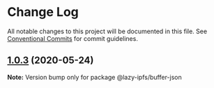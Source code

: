 # Change Log

All notable changes to this project will be documented in this file.
See [Conventional Commits](https://conventionalcommits.org) for commit guidelines.

## [1.0.3](https://github.com/bluelovers/ws-ipfs/compare/@lazy-ipfs/buffer-json@1.0.2...@lazy-ipfs/buffer-json@1.0.3) (2020-05-24)

**Note:** Version bump only for package @lazy-ipfs/buffer-json
